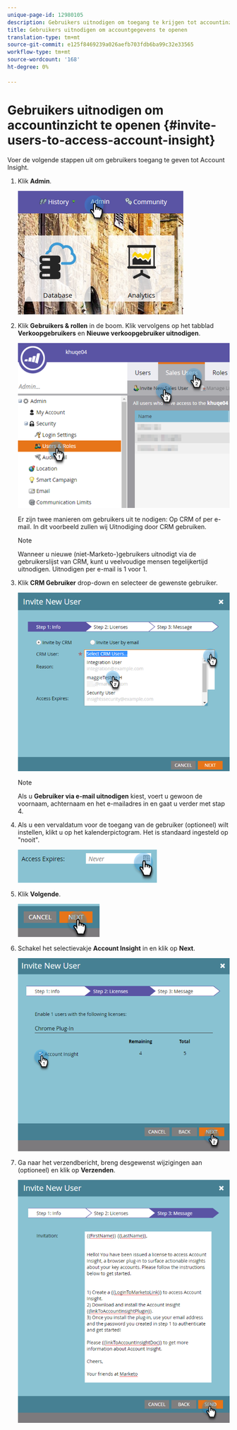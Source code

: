 ```yaml
---
unique-page-id: 12980105
description: Gebruikers uitnodigen om toegang te krijgen tot accountinzicht - Marketo Docs - Productdocumentatie
title: Gebruikers uitnodigen om accountgegevens te openen
translation-type: tm+mt
source-git-commit: e125f8469239a026aefb703fdb6ba99c32e33565
workflow-type: tm+mt
source-wordcount: '168'
ht-degree: 0%

---
```



# Gebruikers uitnodigen om accountinzicht te openen {#invite-users-to-access-account-insight}

Voer de volgende stappen uit om gebruikers toegang te geven tot Account Insight.

1. Klik **Admin**.

   ![](assets/admin-1.png)

1. Klik **Gebruikers &amp; rollen** in de boom. Klik vervolgens op het tabblad **Verkoopgebruikers** en **Nieuwe verkoopgebruiker uitnodigen**.

   ![](assets/two-6.png)

   Er zijn twee manieren om gebruikers uit te nodigen: Op CRM of per e-mail. In dit voorbeeld zullen wij Uitnodiging door CRM gebruiken.

   >[!NOTE]
   >
   >Wanneer u nieuwe (niet-Marketo-)gebruikers uitnodigt via de gebruikerslijst van CRM, kunt u veelvoudige mensen tegelijkertijd uitnodigen. Uitnodigen per e-mail is 1 voor 1.

1. Klik **CRM Gebruiker** drop-down en selecteer de gewenste gebruiker.

   ![](assets/three-5.png)

   >[!NOTE]
   >
   >Als u **Gebruiker via e-mail uitnodigen** kiest, voert u gewoon de voornaam, achternaam en het e-mailadres in en gaat u verder met stap 4.

1. Als u een vervaldatum voor de toegang van de gebruiker (optioneel) wilt instellen, klikt u op het kalenderpictogram. Het is standaard ingesteld op &quot;nooit&quot;.

   ![](assets/four-5.png)

1. Klik **Volgende**.

   ![](assets/five-5.png)

1. Schakel het selectievakje **Account Insight** in en klik op **Next**.

   ![](assets/six-3.png)

1. Ga naar het verzendbericht, breng desgewenst wijzigingen aan (optioneel) en klik op **Verzenden**.

   ![](assets/seven-2.png)

